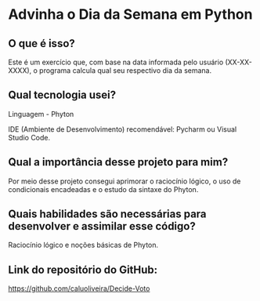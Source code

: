 # Advinha o Dia da Semana em Python


## O que é isso?
Este é um exercício que, com base na data informada pelo usuário (XX-XX-XXXX), o programa calcula qual seu respectivo dia da semana.

## Qual tecnologia usei?
Linguagem - Phyton

IDE (Ambiente de Desenvolvimento) recomendável: Pycharm ou Visual Studio Code.

## Qual a importância desse projeto para mim?
Por meio desse projeto consegui aprimorar o raciocínio lógico, o uso de condicionais encadeadas e o estudo da sintaxe do Phyton.

## Quais habilidades são necessárias para desenvolver e assimilar esse código?
Raciocínio lógico e noções básicas de Phyton.

## Link do repositório do GitHub:
https://github.com/caluoliveira/Decide-Voto
